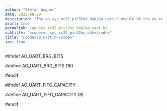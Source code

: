 ```yaml
---
author: "Stefan Wagner"
date: 2022-08-29
description: "The ao_sys_xc32_pic32mz_dak/ao_uart.h module of the ao real-time operating system."
draft: true
permalink: /ao_sys_xc32_pic32mz_dak/ao_uart.h/ 
subtitle: "<code>ao_sys_xc32_pic32mz_dak</code>"
title: "<code>ao_uart.h</code>"
toc: true
---
```


#ifndef AO_UART_BRG_BITS

#define AO_UART_BRG_BITS        (16)

#endif

#ifndef AO_UART_FIFO_CAPACITY

#define AO_UART_FIFO_CAPACITY   (8)

#endif

